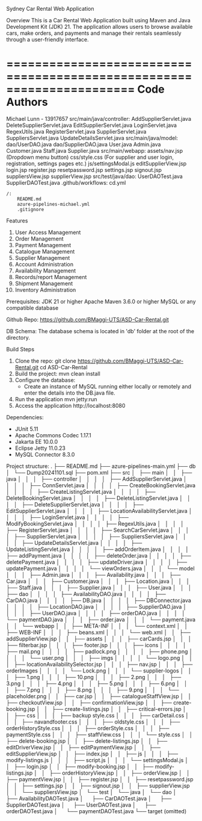 Sydney Car Rental Web Application

Overview
This is a Car Rental Web Application built using Maven and Java Development Kit (JDK) 21. The application allows users to browse available cars, make orders, and payments and manage their rentals seamlessly through a user-friendly interface.

======================================================================
Code Authors
======================================================================

Michael Lunn - 13917657
    src/main/java/controller:
        AddSupplierServlet.java
        DeleteSupplierServlet.java
        EditSupplierServlet.java
        LoginServlet.java
        RegexUtils.java
        RegisterServlet.java
        SupplierServlet.java
        SuppliersServlet.java
        UpdateDetailsServlet.java
    src/main/java/model:
        dao/UserDAO.java
        dao/SupplierDAO.java
        User.java
        Admin.java
        Customer.java
        Staff.java
        Supplier.java
    src/main/webapp:
        assets/nav.jsp (Dropdown menu button)
        css/style.css (For supplier and user login, registration, settings pages etc.)
        js/settingsModal.js
        editSupplierView.jsp
        login.jsp
        register.jsp
        resetpassword.jsp
        settings.jsp
        signout.jsp
        suppliersView.jsp
        supplierView.jsp
    src/test/java/dao:
        UserDAOTest.java
        SupplierDAOTest.java
    .github/workflows:
        cd.yml
        
    /:
        README.md
        azure-pipelines-michael.yml
        .gitignore



        



Features
1. User Access Management
2. Order Management
3. Payment Management
4. Catalogue Management
5. Supplier Management
6. Account Administration
7. Availability Management
8. Records/report Management
9. Shipment Management
10. Inventory Administration

Prerequisites:
JDK 21 or higher
Apache Maven 3.6.0 or higher
MySQL or any compatible database

Github Repo:
https://github.com/BMaggi-UTS/ASD-Car-Rental.git

DB Schema:
The database schema is located in 'db' folder at the root of the directory.

Build Steps

1. Clone the repo:
    git clone https://github.com/BMaggi-UTS/ASD-Car-Rental.git
    cd ASD-Car-Rental
2. Build the project:
    mvn clean install
3. Configure the database:
    - Create an instance of MySQL running either locally or remotely and enter the details into the DB.java file.
4. Run the application
    mvn jetty:run
5. Access the application
    http://localhost:8080

Dependencies:
- JUnit 5.11
- Apache Commons Codec 1.17.1
- Jakarta EE 10.0.0
- Eclipse Jetty 11.0.23
- MySQL Connector 8.3.0

Project structure:
.
├── README.md
├── azure-pipelines-main.yml
├── db
│   └── Dump20241101.sql
├── pom.xml
├── src
│   ├── main
│   │   ├── java
│   │   │   ├── controller
│   │   │   │   ├── AddSupplierServlet.java
│   │   │   │   ├── ConnServlet.java
│   │   │   │   ├── CreateBookingServlet.java
│   │   │   │   ├── CreateListingServlet.java
│   │   │   │   ├── DeleteBookingServlet.java
│   │   │   │   ├── DeleteListingServlet.java
│   │   │   │   ├── DeleteSupplierServlet.java
│   │   │   │   ├── EditSupplierServlet.java
│   │   │   │   ├── LocationAvailabilityServlet.java
│   │   │   │   ├── LoginServlet.java
│   │   │   │   ├── ModifyBookingServlet.java
│   │   │   │   ├── RegexUtils.java
│   │   │   │   ├── RegisterServlet.java
│   │   │   │   ├── SearchCarServlet.java
│   │   │   │   ├── SupplierServlet.java
│   │   │   │   ├── SuppliersServlet.java
│   │   │   │   ├── UpdateDetailsServlet.java
│   │   │   │   ├── UpdateListingServlet.java
│   │   │   │   ├── addOrderItem.java
│   │   │   │   ├── addPayment.java
│   │   │   │   ├── deleteOrder.java
│   │   │   │   ├── deletePayment.java
│   │   │   │   ├── updateDriver.java
│   │   │   │   ├── updatePayment.java
│   │   │   │   └── viewOrders.java
│   │   │   └── model
│   │   │       ├── Admin.java
│   │   │       ├── Availability.java
│   │   │       ├── Car.java
│   │   │       ├── Customer.java
│   │   │       ├── Location.java
│   │   │       ├── Staff.java
│   │   │       ├── Supplier.java
│   │   │       ├── User.java
│   │   │       ├── dao
│   │   │       │   ├── AvailabilityDAO.java
│   │   │       │   ├── CarDAO.java
│   │   │       │   ├── DB.java
│   │   │       │   ├── DBConnector.java
│   │   │       │   ├── LocationDAO.java
│   │   │       │   ├── SupplierDAO.java
│   │   │       │   ├── UserDAO.java
│   │   │       │   ├── orderDAO.java
│   │   │       │   └── paymentDAO.java
│   │   │       ├── order.java
│   │   │       └── payment.java
│   │   └── webapp
│   │       ├── META-INF
│   │       │   └── context.xml
│   │       ├── WEB-INF
│   │       │   ├── beans.xml
│   │       │   └── web.xml
│   │       ├── addSupplierView.jsp
│   │       ├── assets
│   │       │   ├── carCards.jsp
│   │       │   ├── filterbar.jsp
│   │       │   ├── footer.jsp
│   │       │   ├── icons
│   │       │   │   ├── mail.png
│   │       │   │   ├── padlock.png
│   │       │   │   ├── phone.png
│   │       │   │   └── user.png
│   │       │   ├── imgs
│   │       │   │   └── logo.png
│   │       │   ├── locationAvailabilitySelector.jsp
│   │       │   ├── nav.jsp
│   │       │   ├── orderImages
│   │       │   │   └── Lock.png
│   │       │   └── supplier-logos
│   │       │       ├── 1.png
│   │       │       ├── 10.png
│   │       │       ├── 2.png
│   │       │       ├── 3.png
│   │       │       ├── 4.png
│   │       │       ├── 5.png
│   │       │       ├── 6.png
│   │       │       ├── 7.png
│   │       │       ├── 8.png
│   │       │       ├── 9.png
│   │       │       └── placeholder.png
│   │       ├── car.jsp
│   │       ├── catalogueStaffView.jsp
│   │       ├── checkoutView.jsp
│   │       ├── confirmationView.jsp
│   │       ├── create-booking.jsp
│   │       ├── create-listings.jsp
│   │       ├── critical-errors.jsp
│   │       ├── css
│   │       │   ├── backup style.css
│   │       │   ├── carDetail.css
│   │       │   ├── navandfooter.css
│   │       │   ├── oldstyle.css
│   │       │   ├── orderHistoryStyle.css
│   │       │   ├── orderStyle.css
│   │       │   ├── paymentStyle.css
│   │       │   ├── staffView.css
│   │       │   └── style.css
│   │       ├── delete-booking.jsp
│   │       ├── delete-listings.jsp
│   │       ├── editDriverView.jsp
│   │       ├── editPaymentView.jsp
│   │       ├── editSupplierView.jsp
│   │       ├── index.jsp
│   │       ├── js
│   │       │   ├── modify-listings.js
│   │       │   ├── script.js
│   │       │   └── settingsModal.js
│   │       ├── login.jsp
│   │       ├── modify-booking.jsp
│   │       ├── modify-listings.jsp
│   │       ├── orderHistoryView.jsp
│   │       ├── orderView.jsp
│   │       ├── paymentView.jsp
│   │       ├── register.jsp
│   │       ├── resetpassword.jsp
│   │       ├── settings.jsp
│   │       ├── signout.jsp
│   │       ├── supplierView.jsp
│   │       └── suppliersView.jsp
│   └── test
│       └── java
│           └── dao
│               ├── AvailabilityDAOTest.java
│               ├── CarDAOTest.java
│               ├── SupplierDAOTest.java
│               ├── UserDAOTest.java
│               ├── orderDAOTest.java
│               └── paymentDAOTest.java
└── target (omitted)
